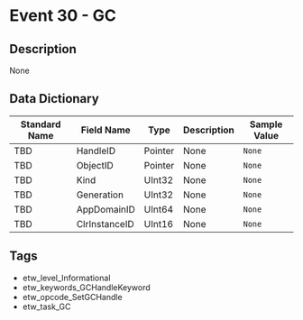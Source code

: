 # Event 30 - GC

## Description
None

## Data Dictionary
|Standard Name|Field Name|Type|Description|Sample Value|
|---|---|---|---|---|
|TBD|HandleID|Pointer|None|`None`|
|TBD|ObjectID|Pointer|None|`None`|
|TBD|Kind|UInt32|None|`None`|
|TBD|Generation|UInt32|None|`None`|
|TBD|AppDomainID|UInt64|None|`None`|
|TBD|ClrInstanceID|UInt16|None|`None`|

## Tags
* etw_level_Informational
* etw_keywords_GCHandleKeyword
* etw_opcode_SetGCHandle
* etw_task_GC